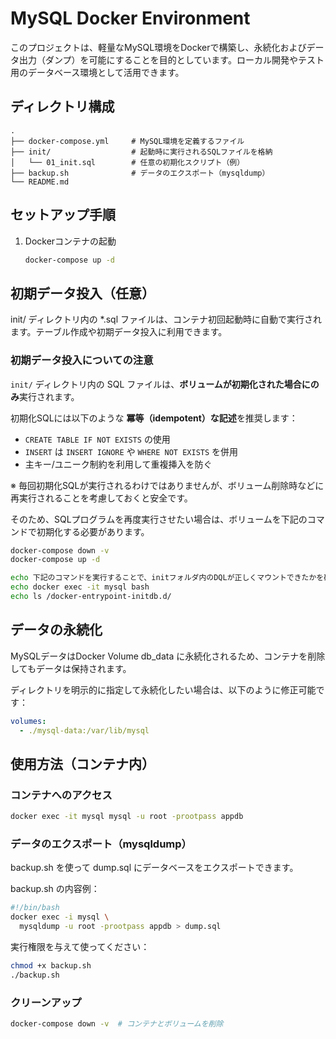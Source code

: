 # MySQL Docker Environment
このプロジェクトは、軽量なMySQL環境をDockerで構築し、永続化およびデータ出力（ダンプ）を可能にすることを目的としています。ローカル開発やテスト用のデータベース環境として活用できます。

## ディレクトリ構成
```
.
├── docker-compose.yml     # MySQL環境を定義するファイル
├── init/                  # 起動時に実行されるSQLファイルを格納
│   └── 01_init.sql        # 任意の初期化スクリプト（例）
├── backup.sh              # データのエクスポート（mysqldump）
└── README.md

```

## セットアップ手順
1. Dockerコンテナの起動
    ```bash
    docker-compose up -d
    ```

## 初期データ投入（任意）
init/ ディレクトリ内の *.sql ファイルは、コンテナ初回起動時に自動で実行されます。テーブル作成や初期データ投入に利用できます。

### 初期データ投入についての注意

`init/` ディレクトリ内の SQL ファイルは、**ボリュームが初期化された場合にのみ**実行されます。

初期化SQLには以下のような **冪等（idempotent）な記述**を推奨します：

- `CREATE TABLE IF NOT EXISTS` の使用
- `INSERT` は `INSERT IGNORE` や `WHERE NOT EXISTS` を併用
- 主キー/ユニーク制約を利用して重複挿入を防ぐ

※ 毎回初期化SQLが実行されるわけではありませんが、ボリューム削除時などに再実行されることを考慮しておくと安全です。

そのため、SQLプログラムを再度実行させたい場合は、ボリュームを下記のコマンドで初期化する必要があります。
```sh
docker-compose down -v
docker-compose up -d

echo 下記のコマンドを実行することで、initフォルダ内のDQLが正しくマウントできたかを確かめることができます。
echo docker exec -it mysql bash
echo ls /docker-entrypoint-initdb.d/
```

## データの永続化
MySQLデータはDocker Volume db_data に永続化されるため、コンテナを削除してもデータは保持されます。

ディレクトリを明示的に指定して永続化したい場合は、以下のように修正可能です：
```yaml
volumes:
  - ./mysql-data:/var/lib/mysql
```

## 使用方法（コンテナ内）
### コンテナへのアクセス
```sh
docker exec -it mysql mysql -u root -prootpass appdb
```

### データのエクスポート（mysqldump）
backup.sh を使って dump.sql にデータベースをエクスポートできます。

backup.sh の内容例：
```sh
#!/bin/bash
docker exec -i mysql \
  mysqldump -u root -prootpass appdb > dump.sql
```

実行権限を与えて使ってください：
```sh
chmod +x backup.sh
./backup.sh
```

### クリーンアップ
``` sh
docker-compose down -v  # コンテナとボリュームを削除
```